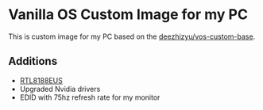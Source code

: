 # Vanilla OS Custom Image for my PC
This is custom image for my PC based on the [deezhizyu/vos-custom-base](https://github.com/deezhizyu/vos-custom-base).
## Additions
<!-- - [Tailscale](https://tailscale.com/) -->
- [RTL8188EUS](https://github.com/aircrack-ng/rtl8188eus)
- Upgraded Nvidia drivers
- EDID with 75hz refresh rate for my monitor
